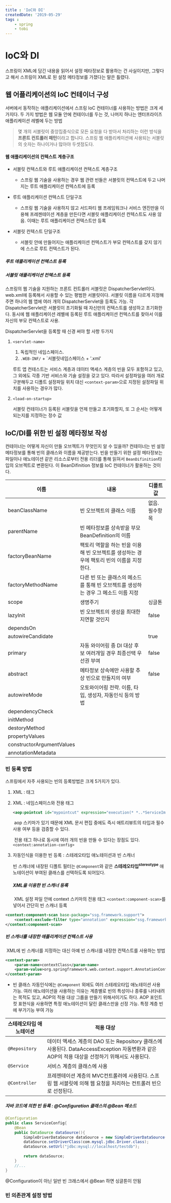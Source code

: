 ```yaml
---
title : 'IoC와 DI'
createdDate: '2019-05-29'
tags : 
    - spring
    - tobi
---
```

# IoC와 DI

스프링이 XML에 담긴 내용을 읽어서 설정 메타정보로 활용하는 건 사실이지만, 그렇다고 해서 스프링이 XML로 된 설정 메타정보를 가졌다는 말은 틀렸다.

## 웹 어플리케이션의 IoC 컨테이너 구성

서버에서 동작하는 애플리케이션에서 스프링 IoC 컨테이너를 사용하는 방법은 크게 세 가지다. 두 가지 방법은 웹 모듈 안에 컨테이너를 두는 것, 나머지 하나는 엔터프라이즈 애플리케이션 레벨에 두는 방법

> 몇 개의 서블릿이 중앙집중식으로 모든 요청을 다 받아서 처리하는 이런 방식을 **프론트 컨트롤러 패턴**이라고 합니다. 스프링 웹 애플리케이션에 사용되는 서블릿의 숫자는 하나이거나 많아야 두셋정도다.

#### 웹 애플리케이션의 컨텍스트 계층구조

- 서블릿 컨텍스트와 루트 애플리케이션 컨텍스트 계층구조

  - 스프링 웹 기술을 사용하는 경우 웹 관련 빈들은 서블릿의 컨텍스트에 두고 나머지는 루트 애플리케이션 컨텍스트에 등록

- 루트 애플리케이션 컨텍스트 단일구조

  - 스프링 웹 기술을 사용하지 않고 서드파티 웹 프레임워크나 서비스 엔진만을 이용해 프레젠테이션 계층을 만든다면 서블릿 애플리케이션 컨텍스트도 사용 않음. 이때는 루트 애플리케이션 컨텍스트만 등록

- 서블릿 컨텍스트 단일구조

  - 서블릿 안에 만들어지는 애플리케이션 컨텍스트가 부모 컨텍스트를 갖지 않기에 스스로 루트 컨텍스트가 된다.

  

##### 루트 애플리케이션 컨텍스트 등록

##### 서블릿 애플리케이션 컨텍스트 등록

스프링의 웹 기술을 지원하는 프론트 컨트롤러 서블릿은 DispatcherServlet이다. web.xml에 등록해서 사용할 수 있는 평범한 서블릿이다. 서블릿 이름을 다르게 지정해주면 하나의 웹 앱에 여러 개의 DispatcherServlet을 등록도 가능. 각 DispatcherServlet은 서블릿이 초기화될 때 자신만의 컨텍스트를 생성하고 초기화한다. 동시에 웹 애플리케이션 레벨에 등록된 루트 애플리케이션 컨텍스트를 찾아서 이를 자신의 부모 컨텍스트로 사용.

DispatcherServlet을 등록할 때 신경 써야 할 사항 두가지

1. `<servlet-name> `

   1. 독립적인 네임스페이스. 
   2. `.WEB-INF/` + `서블릿네임스페이스 + '.xml'

   루트 앱 컨테스트는 서비스 계층과 데이터 액세스 계층의 빈을 모두 포함하고 있고, 그 외에도 각종 기반 서비스와 기술 설정을 갖고 있다. 따라서 설정파일을 여러 개로 구분해두고 디폴트 설정파일 위치 대신 `<context-param>`으로 지정된 설정파일 위치를 사용하는 경우가 많다.

2. `<load-on-startup>` 

   서블릿 컨테이너가 등록된 서블릿을 언제 만들고 초기화할지, 또 그 순서는 어떻게 되는지를 지정하는 정수 값

## IoC/DI를 위한 빈 설정 메타정보 작성

컨테이너는 어떻게 자신이 만들 오브젝트가 무엇인지 알 수 있을까? 컨테이너는 빈 설정 메타정보를 통해 빈의 클래스와 이름을 제공받는다. 빈을 만들기 위한 설정 메타정보는 파일이나 애노테이션 같은 리소스로부터 전용 리더를 통해 읽혀서 `BeanDifinition`타입의 오브젝트로 변환된다. 이 BeanDifinition 정보를 IoC 컨테이너가 활용하는 것이다.

| 이름                      | 내용                                                         | 디폴트값       |
| ------------------------- | ------------------------------------------------------------ | -------------- |
| beanClassName             | 빈 오브젝트의 클래스 이름                                    | 없음. 필수항목 |
| parentName                | 빈 메타정보를 상속받을 부모 BeanDefinition의 이름            |                |
| factoryBeanName           | 팩토리 역할을 하는 빈을 이용해 빈 오브젝트를 생성하는 경우에 팩토리 빈의 이름을 지정한다. |                |
| factoryMethodName         | 다른 빈 또는 클래스의 메소드를 통해 빈 오브젝트를 생성하는 경우 그 메소드 이름 지정 |                |
| scope                     | 생명주기                                                     | 싱글톤         |
| lazyInit                  | 빈 오브젝트의 생성을 최대한 지연할 것인지                    | false          |
| dependsOn                 |                                                              |                |
| autowireCandidate         |                                                              | true           |
| primary                   | 자동 와이어링 중 DI 대상 후보 여러개일 경우 최종선택 우선권 부여 | false          |
| abstract                  | 메타정보 상속에만 사용할 추상 빈으로 만들지의 여부           | false          |
| autowireMode              | 오토와이어링 전략. 이름, 타입, 생성자, 자동인식 등의 방법    |                |
| dependencyCheck           |                                                              |                |
| initMethod                |                                                              |                |
| destoryMethod             |                                                              |                |
| propertyValues            |                                                              |                |
| constructorArgumentValues |                                                              |                |
| annotationMetadata        |                                                              |                |

### 빈 등록 방법

스프링에서 자주 사용되는 빈의 등록방법은 크게 5가지가 있다.

1. XML : <bean> 태그

2. XML : 네임스페이스와 전용 태그

   ```xml
   <aop:pointcut id="mypointcut" expression="execution(* *..*ServiceImpl.upgrade*)(..)>"/>
   ```

   ​	aop 스키마가 있기 때문에 XML 문서 편집 중에도 즉시 애트리뷰트의 타입과 필수 사용 여부 등을 검증할 수 있다.

   ​	전용 태그 하나로 동시에 여러 개의 빈을 만들 수 있다는 장점도 있다. `<context:annotation-config>`

3. 자동인식을 이용한 빈 등록 : 스테레오타입 애노테이션과 빈 스캐너

   빈 스캐너에 내장된 디폴트 필터는 `@Component`와 같은 **스테레오타입<sup>stereotype</sup>** 애노테이션이 부여된 클래스를 선택하도록 되어있다. 

   ##### XML을 이용한 빈 스캐너 등록

   ​	XML 설정 파일 안에 context 스키마의 전용 태그 `<context:component-scan>`를 넣어서 간단히 빈 스캐너 등록

```xml
<context:component-scan base-package="ssg.framework.support">
	<context:exclude-filter type="annotation" expression="ssg.framework.support.spring.annotation.LazyBinding"/>
</context:component-scan>
```

##### 		빈 스캐너를 내장한 애플리케이션 컨텍스트 사용

​			XML에 빈 스캐너를 지정하는 대신 아예 빈 스캐너를 내장한 컨텍스트를 사용하는 방법

```xml
<context-param>
	<param-name>contextClass</param-name>
	<param-value>org.springframework.web.context.support.AnnotationConfigWebApplicationContext</param-value>
</context-param>
```

- 빈 클래스 자동인식에는 `@Component` 외에도 여러 스테레오타입 애노테이션 사용 가능. 여러 애노테이션을 사용하는 이유는 계층별로 빈의 특성이나 종류를 나타내려는 목적도 있고, AOP의 적용 대상 그룹을 만들기 위해서이기도 하다. AOP 포인트컷 표현식을 사용하면 특정 애노테이션이 달린 클래스만을 선정 가능. 특정 계층 빈에 부가기능 부여 가능

| 스테레오타입 애노테이션 | 적용 대상                                                    |
| ----------------------- | ------------------------------------------------------------ |
| `@Repository`           | 데이터 액세스 계층의 DAO 또는 Repository 클래스에 사용된다. DataAccessException 자동변환과 같은 AOP의 적용 대상을 선정하기 위해서도 사용된다. |
| `@Service`              | 서비스 계층의 클래스에 사용                                  |
| `@Controller`           | 프레젠테이션 계층의 MVC컨트롤러에 사용된다. 스프링 웹 서블릿에 의해 웹 요청을 처리하는 컨트롤러 빈으로 선정된다. |

##### 		자바 코드에 의한 빈 등록 : @Configuration 클래스의 @Bean 메소드

```java
@Configuration
public class ServiceConfig{
    @Bean
    public DataSource dataSource(){
        SimpleDriverDataSource dataSource = new SimpleDriverDataSource();
        dataSource.setDriverClass(com.mysql.jdbc.Driver.class);
        dataSource.setUrl("jdbc:mysql://localhost/testdb");
        
        return dataSource;
    }
    //...
}
```

@Configuration이 아닌 일반 빈 크래스에서 @Bean 하면 싱글톤이 안됨

### 빈 의존관계 설정 방법

